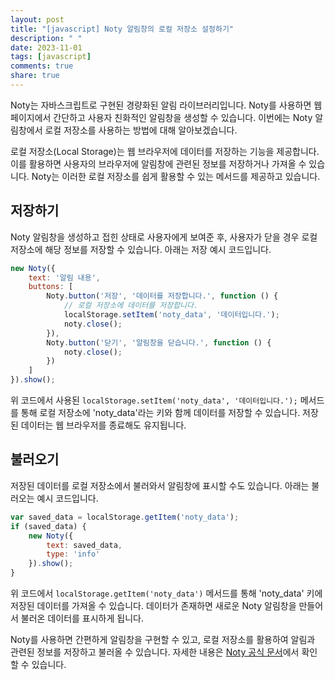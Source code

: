```yaml
---
layout: post
title: "[javascript] Noty 알림창의 로컬 저장소 설정하기"
description: " "
date: 2023-11-01
tags: [javascript]
comments: true
share: true
---
```


Noty는 자바스크립트로 구현된 경량화된 알림 라이브러리입니다. Noty를 사용하면 웹 페이지에서 간단하고 사용자 친화적인 알림창을 생성할 수 있습니다. 이번에는 Noty 알림창에서 로컬 저장소를 사용하는 방법에 대해 알아보겠습니다.

로컬 저장소(Local Storage)는 웹 브라우저에 데이터를 저장하는 기능을 제공합니다. 이를 활용하면 사용자의 브라우저에 알림창에 관련된 정보를 저장하거나 가져올 수 있습니다. Noty는 이러한 로컬 저장소를 쉽게 활용할 수 있는 메서드를 제공하고 있습니다.

## 저장하기

Noty 알림창을 생성하고 접힌 상태로 사용자에게 보여준 후, 사용자가 닫을 경우 로컬 저장소에 해당 정보를 저장할 수 있습니다. 아래는 저장 예시 코드입니다.

```javascript
new Noty({
    text: '알림 내용',
    buttons: [
        Noty.button('저장', '데이터를 저장합니다.', function () {
            // 로컬 저장소에 데이터를 저장합니다.
            localStorage.setItem('noty_data', '데이터입니다.');
            noty.close();
        }),
        Noty.button('닫기', '알림창을 닫습니다.', function () {
            noty.close();
        })
    ]
}).show();
```

위 코드에서 사용된 `localStorage.setItem('noty_data', '데이터입니다.');` 메서드를 통해 로컬 저장소에 'noty_data'라는 키와 함께 데이터를 저장할 수 있습니다. 저장된 데이터는 웹 브라우저를 종료해도 유지됩니다.

## 불러오기

저장된 데이터를 로컬 저장소에서 불러와서 알림창에 표시할 수도 있습니다. 아래는 불러오는 예시 코드입니다.

```javascript
var saved_data = localStorage.getItem('noty_data');
if (saved_data) {
    new Noty({
        text: saved_data,
        type: 'info'
    }).show();
}
```

위 코드에서 `localStorage.getItem('noty_data')` 메서드를 통해 'noty_data' 키에 저장된 데이터를 가져올 수 있습니다. 데이터가 존재하면 새로운 Noty 알림창을 만들어서 불러온 데이터를 표시하게 됩니다.

Noty를 사용하면 간편하게 알림창을 구현할 수 있고, 로컬 저장소를 활용하여 알림과 관련된 정보를 저장하고 불러올 수 있습니다. 자세한 내용은 [Noty 공식 문서](https://ned.im/noty/#/api)에서 확인할 수 있습니다.